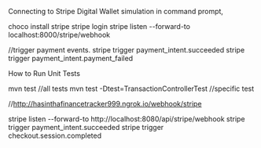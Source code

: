 
Connecting to Stripe Digital Wallet simulation
in command prompt,

choco install stripe
stripe login
stripe listen --forward-to localhost:8000/stripe/webhook

//trigger payment events.
stripe trigger payment_intent.succeeded
stripe trigger payment_intent.payment_failed

How to Run Unit Tests

mvn test //all tests
mvn test -Dtest=TransactionControllerTest  //specific test


//http://hasinthafinancetracker999.ngrok.io/webhook/stripe

   stripe listen --forward-to http://localhost:8080/api/stripe/webhook
stripe trigger payment_intent.succeeded 
   stripe trigger checkout.session.completed
